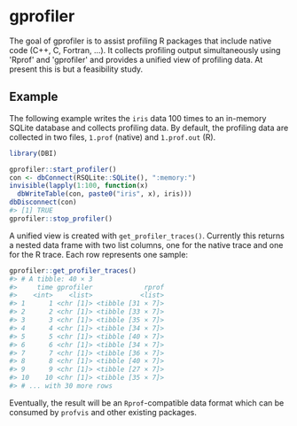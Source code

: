 
<!-- README.md is generated from README.Rmd. Please edit that file -->
gprofiler
=========

The goal of gprofiler is to assist profiling R packages that include native code (C++, C, Fortran, ...). It collects profiling output simultaneously using 'Rprof' and 'gprofiler' and provides a unified view of profiling data. At present this is but a feasibility study.

Example
-------

The following example writes the `iris` data 100 times to an in-memory SQLite database and collects profiling data. By default, the profiling data are collected in two files, `1.prof` (native) and `1.prof.out` (R).

``` r
library(DBI)

gprofiler::start_profiler()
con <- dbConnect(RSQLite::SQLite(), ":memory:")
invisible(lapply(1:100, function(x)
  dbWriteTable(con, paste0("iris", x), iris)))
dbDisconnect(con)
#> [1] TRUE
gprofiler::stop_profiler()
```

A unified view is created with `get_profiler_traces()`. Currently this returns a nested data frame with two list columns, one for the native trace and one for the R trace. Each row represents one sample:

``` r
gprofiler::get_profiler_traces()
#> # A tibble: 40 × 3
#>     time gprofiler             rprof
#>    <int>    <list>            <list>
#> 1      1 <chr [1]> <tibble [31 × 7]>
#> 2      2 <chr [1]> <tibble [33 × 7]>
#> 3      3 <chr [1]> <tibble [35 × 7]>
#> 4      4 <chr [1]> <tibble [34 × 7]>
#> 5      5 <chr [1]> <tibble [40 × 7]>
#> 6      6 <chr [1]> <tibble [34 × 7]>
#> 7      7 <chr [1]> <tibble [36 × 7]>
#> 8      8 <chr [1]> <tibble [40 × 7]>
#> 9      9 <chr [1]> <tibble [27 × 7]>
#> 10    10 <chr [1]> <tibble [35 × 7]>
#> # ... with 30 more rows
```

Eventually, the result will be an `Rprof`-compatible data format which can be consumed by `profvis` and other existing packages.
